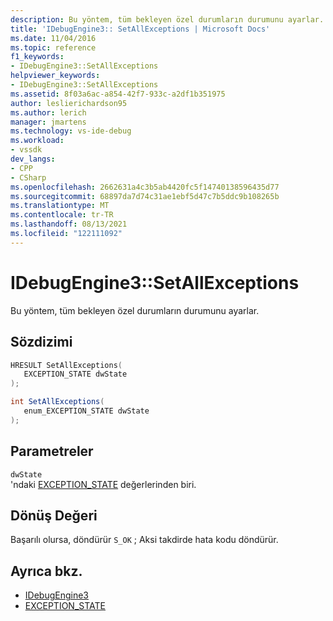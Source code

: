```yaml
---
description: Bu yöntem, tüm bekleyen özel durumların durumunu ayarlar.
title: 'IDebugEngine3:: SetAllExceptions | Microsoft Docs'
ms.date: 11/04/2016
ms.topic: reference
f1_keywords:
- IDebugEngine3::SetAllExceptions
helpviewer_keywords:
- IDebugEngine3::SetAllExceptions
ms.assetid: 8f03a6ac-a854-42f7-933c-a2df1b351975
author: leslierichardson95
ms.author: lerich
manager: jmartens
ms.technology: vs-ide-debug
ms.workload:
- vssdk
dev_langs:
- CPP
- CSharp
ms.openlocfilehash: 2662631a4c3b5ab4420fc5f14740138596435d77
ms.sourcegitcommit: 68897da7d74c31ae1ebf5d47c7b5ddc9b108265b
ms.translationtype: MT
ms.contentlocale: tr-TR
ms.lasthandoff: 08/13/2021
ms.locfileid: "122111092"
---
```

# <a name="idebugengine3setallexceptions"></a>IDebugEngine3::SetAllExceptions
Bu yöntem, tüm bekleyen özel durumların durumunu ayarlar.

## <a name="syntax"></a>Sözdizimi

```cpp
HRESULT SetAllExceptions(
   EXCEPTION_STATE dwState
);
```

```csharp
int SetAllExceptions(
   enum_EXCEPTION_STATE dwState
);
```

## <a name="parameters"></a>Parametreler
`dwState`\
'ndaki [EXCEPTION_STATE](../../../extensibility/debugger/reference/exception-state.md) değerlerinden biri.

## <a name="return-value"></a>Dönüş Değeri
 Başarılı olursa, döndürür `S_OK` ; Aksi takdirde hata kodu döndürür.

## <a name="see-also"></a>Ayrıca bkz.
- [IDebugEngine3](../../../extensibility/debugger/reference/idebugengine3.md)
- [EXCEPTION_STATE](../../../extensibility/debugger/reference/exception-state.md)

